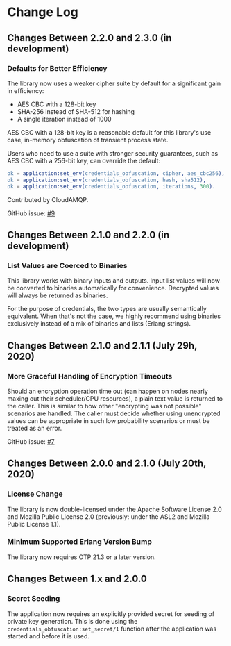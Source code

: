 # Change Log

## Changes Between 2.2.0 and 2.3.0 (in development)

### Defaults for Better Efficiency

The library now uses a weaker cipher suite by default for a significant
gain in efficiency:

 * AES CBC with a 128-bit key
 * SHA-256 instead of SHA-512 for hashing
 * A single iteration instead of 1000

AES CBC with a 128-bit key is a reasonable default
for this library's use case, in-memory obfuscation of transient process state.

Users who need to use a suite with stronger security
guarantees, such as AES CBC with a 256-bit key,
can override the default:

``` erl
ok = application:set_env(credentials_obfuscation, cipher, aes_cbc256),
ok = application:set_env(credentials_obfuscation, hash, sha512),
ok = application:set_env(credentials_obfuscation, iterations, 300).
```

Contributed by CloudAMQP.

GitHub issue: [#9](https://github.com/rabbitmq/credentials-obfuscation/pull/9)

## Changes Between 2.1.0 and 2.2.0 (in development)

### List Values are Coerced to Binaries

This library works with binary inputs and outputs. Input list values will now be
converted to binaries automatically for convenience. Decrypted values will always
be returned as binaries.

For the purpose of credentials, the two types are usually semantically equivalent.
When that's not the case, we highly recommend using binaries exclusively instead
of a mix of binaries and lists (Erlang strings).


## Changes Between 2.1.0 and 2.1.1 (July 29h, 2020)

### More Graceful Handling of Encryption Timeouts

Should an encryption operation time out (can happen on nodes nearly maxing out their scheduler/CPU resources),
a plain text value is returned to the caller. This is similar to how other
"encrypting was not possible" scenarios are handled. The caller must
decide whether using unencrypted values can be appropriate in such low probability scenarios
or must be treated as an error.

GitHub issue: [#7](https://github.com/rabbitmq/credentials-obfuscation/pull/7)


## Changes Between 2.0.0 and 2.1.0 (July 20th, 2020)

### License Change

The library is now double-licensed under the Apache Software License 2.0
and Mozilla Public License 2.0 (previously: under the ASL2 and Mozilla Public License 1.1).

### Minimum Supported Erlang Version Bump

The library now requires OTP 21.3 or a later version.


## Changes Between 1.x and 2.0.0

### Secret Seeding

The application now requires an explicitly provided secret for seeding
of private key generation. This is done using the `credentials_obfuscation:set_secret/1` function
after the application was started and before it is used.
